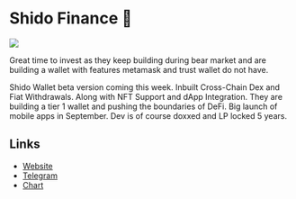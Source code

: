 # Shido Finance 🥷

[![](https://files.catbox.moe/pu2ne8.jpg)](https://files.catbox.moe/vh9sdn.mp4)

Great time to invest as they keep building during bear market and are building a wallet with features metamask and trust wallet do not have. 

Shido Wallet beta version coming this week. Inbuilt Cross-Chain Dex and Fiat Withdrawals. Along with NFT Support and dApp Integration. They are building a tier 1 wallet and pushing the boundaries of DeFi. Big launch of mobile apps in September. Dev is of course doxxed and LP locked 5 years.

## Links
- [Website](buttonurl://https://shido.finance/)
- [Telegram](buttonurl://https://t.me/shidofinance/)
- [Chart](buttonurl://https://app.nexuscrypto.com/token/bsc/0x733af324146dcfe743515d8d77dc25140a07f9e0)
